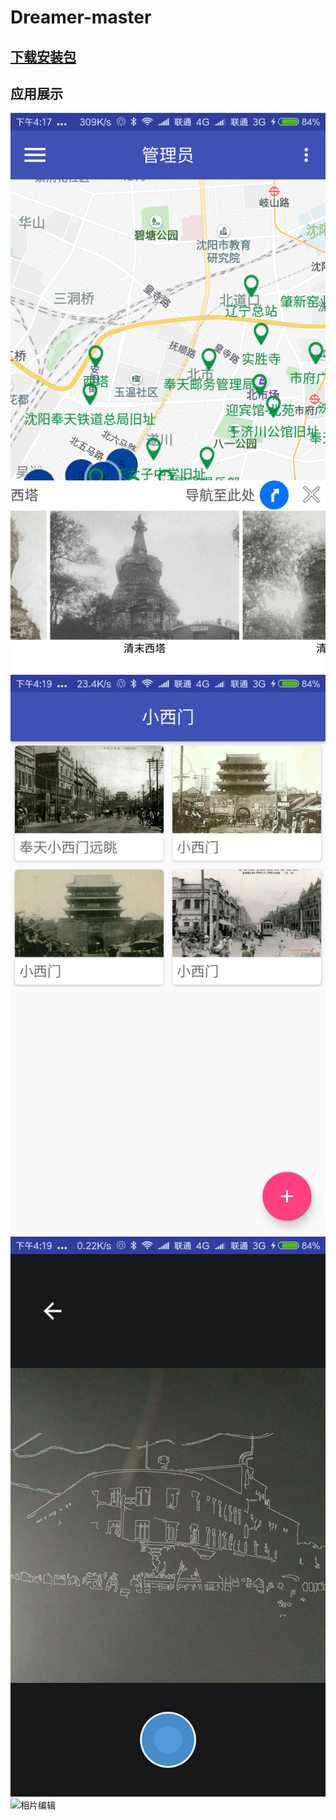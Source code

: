 # Dreamer-master
## [下载安装包](./app/app-release.apk)
## 应用展示
![主界面](/jiemian/main.png)  ![地点](/jiemian/place.png)
![摄像](/jiemian/takePhoto.png)  ![相片编辑](/jiemian/editPhoto)
